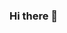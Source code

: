 ### Hi there 👋

<!--
**CarlaSeibel/CarlaSeibel** is a ✨ _special_ ✨ repository because its `README.md` (this file) appears on your GitHub profile.

- 🔭 I’m currently working on my portfolio
- 🌱 I’m currently learning SQL and Python
- 👯 I’m looking to collaborate on open data projects and communities for amplify woman in tech
- 😄 Pronouns: she/her
- 👩‍💻 My skills: Data Analysis and Visualization / Power BI / SQL / Python 


 [![Linkedin Badge](https://img.shields.io/badge/CarlaSeibel-0077B5?style=for-the-badge&logo=linkedin&logoColor=white&link=https://www.linkedin.com/in/carla-seibel/)](https://www.linkedin.com/in/carla-seibel/)
 [![Gmail Badge](https://img.shields.io/badge/carlaseibel-D14836?style=for-the-badge&logo=gmail&logoColor=white&link=mailto:carlaseibela@gmail.com)](mailto:carlaseibel@gmail.com)
-->
